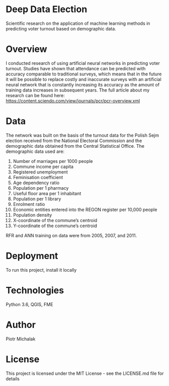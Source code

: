 # Deep Data Election
Scientific research on the application of machine learning methods in predicting voter turnout based on demographic data.

# Overview 
I conducted research of using artificial neural networks in predicting voter turnout. Studies have shown that attendance can be predicted with accuracy comparable to traditional surveys, which means that in the future it will be possible to replace costly and inaccurate surveys with an artificial neural network that is constantly increasing its accuracy as the amount of training data increases in subsequent years. The full article about my research can be found here: https://content.sciendo.com/view/journals/pcr/pcr-overview.xml

# Data
The network was built on the basis of the turnout data for the Polish Sejm  election received from the National Electoral Commission and the demographic data obtained from the Central Statistical Office. The demographic data used are:
1)	Number of marriages per 1000 people
2)	Commune income per capita
3)	Registered unemployment 
4)	Feminisation coefficient
5)	Age dependency ratio
6)	Population per 1 pharmacy 
7)	Useful floor area per 1 inhabitant
8)	Population per 1 library
9)	Enrolment ratio
10)	Economic entities entered into the REGON register per 10,000 people
11)	Population density
12)	X-coordinate of the commune’s centroid
13)	Y-coordinate of the commune’s centroid

RFR and ANN training on data were from 2005, 2007, and 2011. 

# Deployment
To run this project, install it locally

# Technologies
Python 3.6, QGIS, FME

# Author
Piotr Michalak

# License 
This project is licensed under the MIT License - see the LICENSE.md file for details
